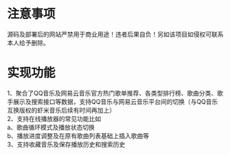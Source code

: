 # 注意事项
源码及部署后的网站严禁用于商业用途！违者后果自负！另如该项目如侵权可联系本人给予删除。
# 实现功能
1、聚合了QQ音乐及网易云音乐官方热门歌单推荐、各类型排行榜、歌曲分类、歌手展示及搜索接口等数据，支持QQ音乐与网易云音乐平台间的切换（与QQ音乐互换版权的虾米音乐后续有时间再加上） <br>
2、支持在线播放器的常见功能比如<br>
    a、歌曲循环模式及播放状态切换<br>
    b、播放进度调整及在原有歌曲列表基础上插入歌曲等<br>
3、支持收藏音乐及保存播放历史和搜索历史<br>
